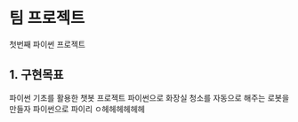 # 팀 프로젝트
첫번째 파이썬 프로젝트

## 1. 구현목표
파이썬 기초를 활용한 챗봇 프로젝트
파이썬으로 화장실 청소를 자동으로 해주는 로봇을 만들자
파이썬으로 파이리 ㅇ헤헤헤헤헤헤

